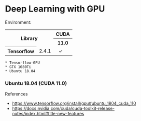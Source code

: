 # Deep Learning with GPU

Environment:

<table>
<tr>
  <th rowspan="2" colspan="2">Library</th>
  <th>CUDA</th>
</tr>
<tr>
  <th>11.0</th>
</tr>
<tr>
<th>Tensorflow</th>
<td>2.4.1</td>
<td>&nbsp;&nbsp;✓</td>
</tr>
</table>

```
* Tensorflow-GPU
* GTX 1080Ti
* Ubuntu 18.04
```

### Ubuntu 18.04 (CUDA 11.0)



References

* https://www.tensorflow.org/install/gpu#ubuntu_1804_cuda_110
* https://docs.nvidia.com/cuda/cuda-toolkit-release-notes/index.html#title-new-features
